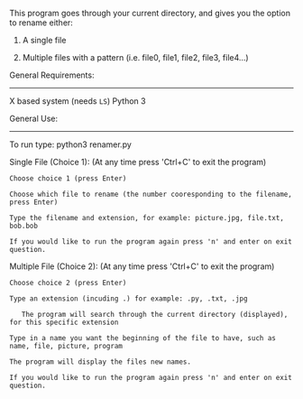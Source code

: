 This program goes through your current directory, and gives you the option to rename either:

1) A single file

2) Multiple files with a pattern (i.e. file0, file1, file2, file3, file4...)

General Requirements:
___

X based system (needs `LS`)
Python 3


General Use:
___

To run type: python3 renamer.py

  Single File (Choice 1):
    (At any time press 'Ctrl+C' to exit the program)
    
    Choose choice 1 (press Enter)
    
    Choose which file to rename (the number cooresponding to the filename, press Enter)
    
    Type the filename and extension, for example: picture.jpg, file.txt, bob.bob
    
    If you would like to run the program again press 'n' and enter on exit question.
  
  Multiple File (Choice 2):
    (At any time press 'Ctrl+C' to exit the program)
    
    Choose choice 2 (press Enter)
    
    Type an extension (incuding .) for example: .py, .txt, .jpg
    
       The program will search through the current directory (displayed), for this specific extension
    
    Type in a name you want the beginning of the file to have, such as name, file, picture, program
    
    The program will display the files new names.
    
    If you would like to run the program again press 'n' and enter on exit question.
    

    
  
